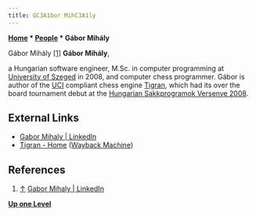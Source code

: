 ```yaml
---
title: GC3A1bor MihC3A1ly
---
```

**[Home](Home "Home") * [People](People "People") * Gábor Mihály**

[](https://www.linkedin.com/in/gabor-mihaly-20322150/) Gábor Mihály <a id="cite-note-1" href="#cite-ref-1">[1]</a>
**Gábor Mihály**,

a Hungarian software engineer, M.Sc. in computer programming at [University of Szeged](https://en.wikipedia.org/wiki/University_of_Szeged) in 2008, and computer chess programmer. Gábor is author of the [UCI](UCI "UCI") compliant chess engine [Tigran](Tigran "Tigran"), which had its over the board tournament debut at the [Hungarian Sakkprogramok Versenye 2008](MASPV_2008 "MASPV 2008").

## External Links

- [Gabor Mihaly | LinkedIn](https://www.linkedin.com/in/gabor-mihaly-20322150/)
- [Tigran - Home](https://web.archive.org/web/20140128101142/http://tigran.swhu.tk/) ([Wayback Machine](https://en.wikipedia.org/wiki/Wayback_Machine))

## References

1. <a id="cite-ref-1" href="#cite-note-1">↑</a> [Gabor Mihaly | LinkedIn](https://www.linkedin.com/in/gabor-mihaly-20322150/)

**[Up one Level](People "People")**

